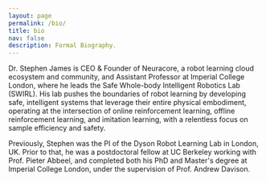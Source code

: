```yaml
---
layout: page
permalink: /bio/
title: bio
nav: false
description: Formal Biography.
---
```


Dr. Stephen James is CEO & Founder of Neuracore, a robot learning cloud ecosystem and community, and Assistant Professor at Imperial College London, where he leads the Safe Whole-body Intelligent Robotics Lab (SWIRL). His lab pushes the boundaries of robot learning by developing safe, intelligent systems that leverage their entire physical embodiment, operating at the intersection of online reinforcement learning, offline reinforcement learning, and imitation learning, with a relentless focus on sample efficiency and safety.

Previously, Stephen was the PI of the Dyson Robot Learning Lab in London, UK. Prior to that, he was a postdoctoral fellow at UC Berkeley working with Prof. Pieter Abbeel, and completed both his PhD and Master's degree at Imperial College London, under the supervision of Prof. Andrew Davison.